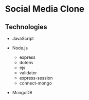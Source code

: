 # Social Media Clone

## Technologies
* JavaScript
* Node.js
    * express
    * dotenv
    * ejs
    * validator
    * express-session
    * connect-mongo

* MongoDB